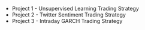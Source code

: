- Project 1 - Unsupervised Learning Trading Strategy
- Project 2 - Twitter Sentiment Trading Strategy
- Project 3 - Intraday GARCH Trading Strategy
